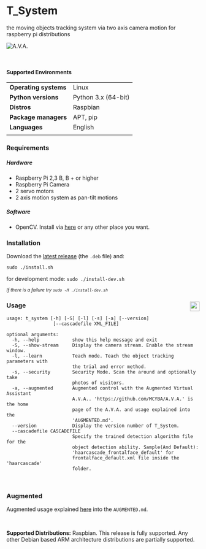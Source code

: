 # T_System


the moving objects tracking system via two axis camera motion for raspberry pi distributions

![A.V.A.](https://raw.githubusercontent.com/MCYBA/T_System/master/docs/img/on_work.gif)

<br>


#### Supported Environments

|                         |                                         |
|-------------------------|-----------------------------------------|
| **Operating systems**   | Linux                                   |
| **Python versions**     | Python 3.x (64-bit)                     |
| **Distros**             | Raspbian         |
| **Package managers**    | APT, pip                                |
| **Languages**           | English                                 |
|                         |                                         |

### Requirements

##### Hardware
  
- Raspberry Pi 2,3 B, B + or higher
- Raspberry Pi Camera
- 2 servo motors
- 2 axis motion system as pan-tilt motions

##### Software

- OpenCV. Install via [here](https://docs.opencv.org/master/df/d65/tutorial_table_of_content_introduction.html) or any other place you want.

### Installation

Download the [latest release](https://github.com/DragonComputer/Dragonfire/releases/latest) (the `.deb` file) and:

```Shell
sudo ./install.sh
```
for development mode: `sudo ./install-dev.sh`


<sup><i>If there is a failure try `sudo -H ./install-dev.sh`</i></sup>

### Usage <a href="https://t-system.readthedocs.io/en/latest/t_system.html"><img src="https://media.readthedocs.com/corporate/img/header-logo.png" align="right" height="25px" /></a>


```
usage: t_system [-h] [-S] [-l] [-s] [-a] [--version]
                 [--cascadefile XML_FILE]

optional arguments:
  -h, --help            show this help message and exit
  -S, --show-stream     Display the camera stream. Enable the stream window.
  -l, --learn           Teach mode. Teach the object tracking parameters with 
                        the trial and error method.
  -s, --security        Security Mode. Scan the around and optionally take 
                        photos of visitors.
  -a, --augmented       Augmented control with the Augmented Virtual Assistant 
                        A.V.A.. 'https://github.com/MCYBA/A.V.A.' is the home 
                        page of the A.V.A. and usage explained into the
                        'AUGMENTED.md'.
  --version             Display the version number of T_System.
  --cascadefile CASCADEFILE    
                        Specify the trained detection algorithm file for the 
                        object detection ability. Sample(And Default):
                        'haarcascade_frontalface_default' for
                        frontalface_default.xml file inside the 'haarcascade'
                        folder. 
```

<br>

### Augmented

Augmented usage explained [here](https://github.com/MCYBA/A.V.A.) into the `AUGMENTED.md`.

<br>

**Supported Distributions:** Raspbian. This release is fully supported. Any other Debian based ARM architecture distributions are partially supported.

